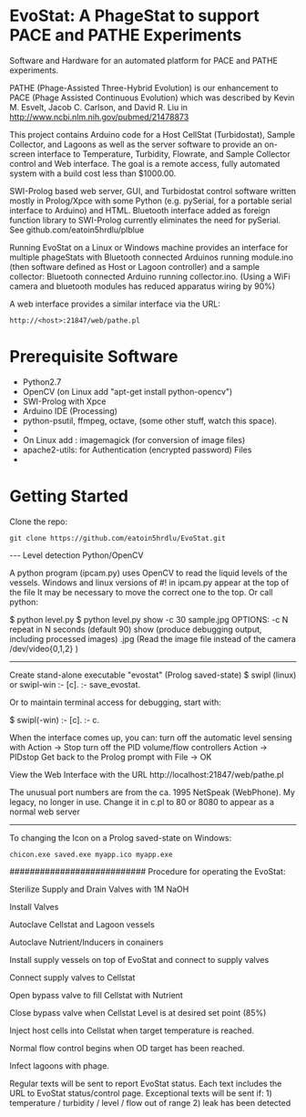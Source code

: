 EvoStat:  A PhageStat to support PACE and PATHE Experiments
====
Software and Hardware for an automated platform for PACE and PATHE experiments.

PATHE (Phage-Assisted Three-Hybrid Evolution) is our enhancement to PACE (Phage Assisted Continuous Evolution) which was described by Kevin M. Esvelt, Jacob C. Carlson, and David R. Liu in http://www.ncbi.nlm.nih.gov/pubmed/21478873

This project contains Arduino code for a Host CellStat (Turbidostat), Sample Collector, and Lagoons
as well as the server software to provide an on-screen interface to Temperature, Turbidity, Flowrate,
and Sample Collector control and Web interface.  The goal is a remote access, fully automated system with a build cost less than $1000.00. 

SWI-Prolog based web server, GUI, and Turbidostat control software written mostly in Prolog/Xpce with some Python (e.g. pySerial, for a 
portable serial interface to Arduino) and HTML. Bluetooth interface added as foreign function library to SWI-Prolog currently eliminates the need for pySerial. See github.com/eatoin5hrdlu/plblue 

Running EvoStat on a Linux or Windows machine provides an interface for multiple phageStats with Bluetooth connected Arduinos running module.ino (then software defined as Host or Lagoon controller) and a sample collector: Bluetooth connected Arduino running collector.ino. (Using a WiFi camera and bluetooth modules has reduced apparatus wiring by 90%)

A web interface provides a similar interface via the URL:  

    http://<host>:21847/web/pathe.pl


Prerequisite Software
====
- Python2.7
- OpenCV (on Linux add "apt-get install python-opencv")
- SWI-Prolog with Xpce
- Arduino IDE (Processing)
- python-psutil, ffmpeg, octave, (some other stuff, watch this space).
-
- On Linux add : imagemagick (for conversion of image files)
- apache2-utils: for Authentication (encrypted password) Files
- 

Getting Started
====
Clone the repo:

    git clone https://github.com/eatoin5hrdlu/EvoStat.git

--- Level detection Python/OpenCV

A python program (ipcam.py) uses OpenCV to read the liquid levels of the vessels.
Windows and linux versions of #! in ipcam.py appear at the top of the file
It may be necessary to move the correct one to the top. Or call python:

$ python level.py 
$ python level.py show -c 30 sample.jpg
OPTIONS: -c N repeat in N seconds (default 90)
         show   (produce debugging output, including processed images)
         <filename>.jpg    (Read the image file instead of the camera /dev/video{0,1,2} )

------------------
Create stand-alone executable "evostat" (Prolog saved-state)
$ swipl (linux) or swipl-win
:- [c].
:- save_evostat.

Or to maintain terminal access for debugging, start with:

$ swipl(-win)
:- [c].
:- c.

When the interface comes up, you can:
turn off the automatic level sensing with Action -> Stop
turn off the PID volume/flow controllers  Action -> PIDstop
Get back to the Prolog prompt with File -> OK

View the Web Interface with the URL  http://localhost:21847/web/pathe.pl

The unusual port numbers are from the ca. 1995 NetSpeak (WebPhone). My legacy, no longer in use.
Change it in c.pl to 80 or 8080 to appear as a normal web server

--------------
To changing the Icon on a Prolog saved-state on Windows:

    chicon.exe saved.exe myapp.ico myapp.exe


###########################
Procedure for operating the EvoStat:

Sterilize Supply and Drain Valves with 1M NaOH

Install Valves

Autoclave Cellstat and Lagoon vessels

Autoclave Nutrient/Inducers in conainers

Install supply vessels on top of EvoStat and connect to supply valves

Connect supply valves to Cellstat

Open bypass valve to fill Cellstat with Nutrient

Close bypass valve when Cellstat Level is at desired set point (85%)

Inject host cells into Cellstat when target temperature is reached.

Normal flow control begins when OD target has been reached.

Infect lagoons with phage.

Regular texts will be sent to report EvoStat status.
	Each text includes the URL to EvoStat status/control page.
Exceptional texts will be sent if:
	1) temperature / turbidity / level / flow out of range
	2) leak has been detected


